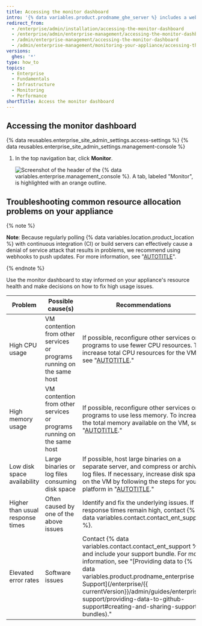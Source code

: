 ```yaml
---
title: Accessing the monitor dashboard
intro: '{% data variables.product.prodname_ghe_server %} includes a web-based monitoring dashboard that displays historical data about your {% data variables.product.prodname_ghe_server %} appliance, such as CPU and storage usage, application and authentication response times, and general system health.'
redirect_from:
  - /enterprise/admin/installation/accessing-the-monitor-dashboard
  - /enterprise/admin/enterprise-management/accessing-the-monitor-dashboard
  - /admin/enterprise-management/accessing-the-monitor-dashboard
  - /admin/enterprise-management/monitoring-your-appliance/accessing-the-monitor-dashboard
versions:
  ghes: '*'
type: how_to
topics:
  - Enterprise
  - Fundamentals
  - Infrastructure
  - Monitoring
  - Performance
shortTitle: Access the monitor dashboard
---
```

## Accessing the monitor dashboard

{% data reusables.enterprise_site_admin_settings.access-settings %}
{% data reusables.enterprise_site_admin_settings.management-console %}
1. In the top navigation bar, click **Monitor**.

   ![Screenshot of the header of the {% data variables.enterprise.management_console %}. A tab, labeled "Monitor", is highlighted with an orange outline.](/assets/images/enterprise/management-console/monitor-dash-link.png)

## Troubleshooting common resource allocation problems on your appliance

{% note %}

**Note**: Because regularly polling {% data variables.location.product_location %} with continuous integration (CI) or build servers can effectively cause a denial of service attack that results in problems, we recommend using webhooks to push updates. For more information, see "[AUTOTITLE](/get-started/exploring-integrations/about-webhooks)".

{% endnote %}

Use the monitor dashboard to stay informed on your appliance's resource health and make decisions on how to fix high usage issues.

| Problem | Possible cause(s) | Recommendations |
| -------- | ----------------- | --------------- |
| High CPU usage | VM contention from other services or programs running on the same host | If possible, reconfigure other services or programs to use fewer CPU resources. To increase total CPU resources for the VM, see "[AUTOTITLE](/admin/enterprise-management/updating-the-virtual-machine-and-physical-resources/increasing-cpu-or-memory-resources)." |
| High memory usage | VM contention from other services or programs running on the same host | If possible, reconfigure other services or programs to use less memory. To increase the total memory available on the VM, see "[AUTOTITLE](/admin/enterprise-management/updating-the-virtual-machine-and-physical-resources/increasing-cpu-or-memory-resources)." |
| Low disk space availability | Large binaries or log files consuming disk space | If possible, host large binaries on a separate server, and compress or archive log files. If necessary, increase disk space on the VM by following the steps for your platform in "[AUTOTITLE](/admin/enterprise-management/updating-the-virtual-machine-and-physical-resources/increasing-storage-capacity)." |
| Higher than usual response times | Often caused by one of the above issues | Identify and fix the underlying issues. If response times remain high, contact {% data variables.contact.contact_ent_support %}. |
| Elevated error rates | Software issues  | Contact {% data variables.contact.contact_ent_support %} and include your support bundle. For more information, see "[Providing data to {% data variables.product.prodname_enterprise %} Support](/enterprise/{{ currentVersion}}/admin/guides/enterprise-support/providing-data-to-github-support#creating-and-sharing-support-bundles)." |
